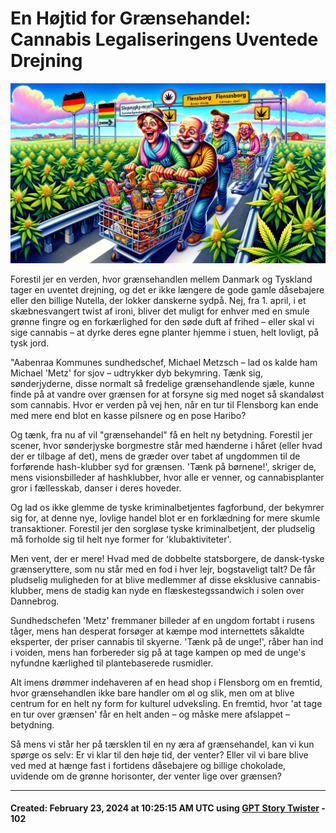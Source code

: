 # En Højtid for Grænsehandel: Cannabis Legaliseringens Uventede Drejning

![En Højtid for Grænsehandel: Cannabis Legaliseringens Uventede Drejning)](../images/en-hjtid-for-grnsehandel-cannabis-legaliseringens-uventede-drejning.webp)

Forestil jer en verden, hvor grænsehandlen mellem Danmark og Tyskland tager en uventet drejning, og det er ikke længere de gode gamle dåsebajere eller den billige Nutella, der lokker danskerne sydpå. Nej, fra 1. april, i et skæbnesvangert twist af ironi, bliver det muligt for enhver med en smule grønne fingre og en forkærlighed for den søde duft af frihed – eller skal vi sige cannabis – at dyrke deres egne planter hjemme i stuen, helt lovligt, på tysk jord.

"Aabenraa Kommunes sundhedschef, Michael Metzsch – lad os kalde ham Michael 'Metz' for sjov – udtrykker dyb bekymring. Tænk sig, sønderjyderne, disse normalt så fredelige grænsehandlende sjæle, kunne finde på at vandre over grænsen for at forsyne sig med noget så skandaløst som cannabis. Hvor er verden på vej hen, når en tur til Flensborg kan ende med mere end blot en kasse pilsnere og en pose Haribo?

Og tænk, fra nu af vil "grænsehandel" få en helt ny betydning. Forestil jer scener, hvor sønderjyske borgmestre står med hænderne i håret (eller hvad der er tilbage af det), mens de græder over tabet af ungdommen til de forførende hash-klubber syd for grænsen. 'Tænk på børnene!', skriger de, mens visionsbilleder af hashklubber, hvor alle er venner, og cannabisplanter gror i fællesskab, danser i deres hoveder.

Og lad os ikke glemme de tyske kriminalbetjentes fagforbund, der bekymrer sig for, at denne nye, lovlige handel blot er en forklædning for mere skumle transaktioner. Forestil jer den sorgløse tyske kriminalbetjent, der pludselig må forholde sig til helt nye former for 'klubaktiviteter'.

Men vent, der er mere! Hvad med de dobbelte statsborgere, de dansk-tyske grænseryttere, som nu står med en fod i hver lejr, bogstaveligt talt? De får pludselig muligheden for at blive medlemmer af disse eksklusive cannabis-klubber, mens de stadig kan nyde en flæskestegssandwich i solen over Dannebrog.

Sundhedschefen 'Metz' fremmaner billeder af en ungdom fortabt i rusens tåger, mens han desperat forsøger at kæmpe mod internettets såkaldte eksperter, der priser cannabis til skyerne. 'Tænk på de unge!', råber han ind i voiden, mens han forbereder sig på at tage kampen op med de unge's nyfundne kærlighed til plantebaserede rusmidler.

Alt imens drømmer indehaveren af en head shop i Flensborg om en fremtid, hvor grænsehandlen ikke bare handler om øl og slik, men om at blive centrum for en helt ny form for kulturel udveksling. En fremtid, hvor 'at tage en tur over grænsen' får en helt anden – og måske mere afslappet – betydning.

Så mens vi står her på tærsklen til en ny æra af grænsehandel, kan vi kun spørge os selv: Er vi klar til den høje tid, der venter? Eller vil vi bare blive ved med at hænge fast i fortidens dåsebajere og billige chokolade, uvidende om de grønne horisonter, der venter lige over grænsen?

---

#### Created: February 23, 2024 at 10:25:15 AM UTC using [GPT Story Twister](https://chat.openai.com/g/g-mBiNy6U9S-story-twister) - 102

